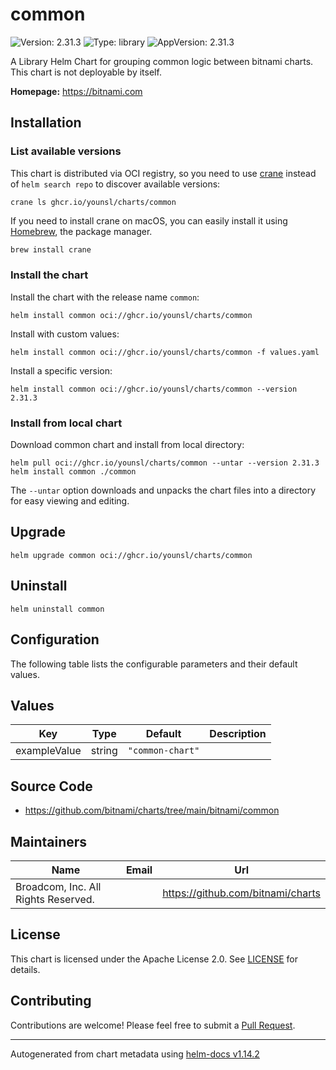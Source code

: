 # common

![Version: 2.31.3](https://img.shields.io/badge/Version-2.31.3-informational?style=flat-square) ![Type: library](https://img.shields.io/badge/Type-library-informational?style=flat-square) ![AppVersion: 2.31.3](https://img.shields.io/badge/AppVersion-2.31.3-informational?style=flat-square)

A Library Helm Chart for grouping common logic between bitnami charts. This chart is not deployable by itself.

**Homepage:** <https://bitnami.com>

## Installation

### List available versions

This chart is distributed via OCI registry, so you need to use [crane](https://github.com/google/go-containerregistry/blob/main/cmd/crane/README.md) instead of `helm search repo` to discover available versions:

```console
crane ls ghcr.io/younsl/charts/common
```

If you need to install crane on macOS, you can easily install it using [Homebrew](https://brew.sh/), the package manager.

```bash
brew install crane
```

### Install the chart

Install the chart with the release name `common`:

```console
helm install common oci://ghcr.io/younsl/charts/common
```

Install with custom values:

```console
helm install common oci://ghcr.io/younsl/charts/common -f values.yaml
```

Install a specific version:

```console
helm install common oci://ghcr.io/younsl/charts/common --version 2.31.3
```

### Install from local chart

Download common chart and install from local directory:

```console
helm pull oci://ghcr.io/younsl/charts/common --untar --version 2.31.3
helm install common ./common
```

The `--untar` option downloads and unpacks the chart files into a directory for easy viewing and editing.

## Upgrade

```console
helm upgrade common oci://ghcr.io/younsl/charts/common
```

## Uninstall

```console
helm uninstall common
```

## Configuration

The following table lists the configurable parameters and their default values.

## Values

| Key | Type | Default | Description |
|-----|------|---------|-------------|
| exampleValue | string | `"common-chart"` |  |

## Source Code

* <https://github.com/bitnami/charts/tree/main/bitnami/common>

## Maintainers

| Name | Email | Url |
| ---- | ------ | --- |
| Broadcom, Inc. All Rights Reserved. |  | <https://github.com/bitnami/charts> |

## License

This chart is licensed under the Apache License 2.0. See [LICENSE](https://github.com/younsl/younsl.github.io/blob/main/LICENSE) for details.

## Contributing

Contributions are welcome! Please feel free to submit a [Pull Request](https://github.com/younsl/younsl.github.io/pulls).

----------------------------------------------
Autogenerated from chart metadata using [helm-docs v1.14.2](https://github.com/norwoodj/helm-docs/releases/v1.14.2)

